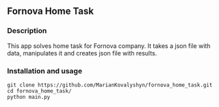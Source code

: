 ## Fornova Home Task

### Description

This app solves home task for Fornova company.
It takes a json file with data, manipulates it and creates json file with results.

### Installation and usage
```shell
git clone https://github.com/MarianKovalyshyn/fornova_home_task.git
cd fornova_home_task/
python main.py
```
